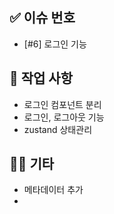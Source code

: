 ## ✅ 이슈 번호

- [#6] 로그인 기능

## 📌 작업 사항

- 로그인 컴포넌트 분리
- 로그인, 로그아웃 기능
- zustand 상태관리

## 🧑‍💻 기타

- 메타데이터 추가
-
